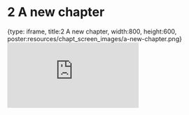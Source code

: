 # 2 A new chapter
 
{type: iframe, title:2 A new chapter, width:800, height:600, poster:resources/chapt_screen_images/a-new-chapter.png}
![](https://jhudatascience.org/AnVIL_Template/no_toc/a-new-chapter.html)
 

 
